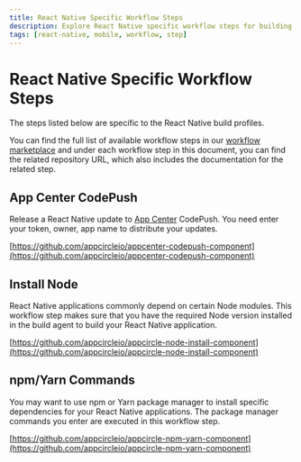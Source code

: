 ```yaml
---
title: React Native Specific Workflow Steps
description: Explore React Native specific workflow steps for building profiles. Visit our workflow marketplace for a complete list.
tags: [react-native, mobile, workflow, step]
---
```


# React Native Specific Workflow Steps

The steps listed below are specific to the React Native build profiles.

You can find the full list of available workflow steps in our [workflow marketplace](https://github.com/appcircleio/appcircle-workflow-components) and under each workflow step in this document, you can find the related repository URL, which also includes the documentation for the related step.

## App Center CodePush

Release a React Native update to [App Center](https://appcenter.ms/) CodePush. You need enter your token, owner, app name to distribute your updates.

[https://github.com/appcircleio/appcenter-codepush-component](https://github.com/appcircleio/appcenter-codepush-component)

## Install Node

React Native applications commonly depend on certain Node modules. This workflow step makes sure that you have the required Node version installed in the build agent to build your React Native application.

[https://github.com/appcircleio/appcircle-node-install-component](https://github.com/appcircleio/appcircle-node-install-component)

## npm/Yarn Commands

You may want to use npm or Yarn package manager to install specific dependencies for your React Native applications. The package manager commands you enter are executed in this workflow step.

[https://github.com/appcircleio/appcircle-npm-yarn-component](https://github.com/appcircleio/appcircle-npm-yarn-component)
